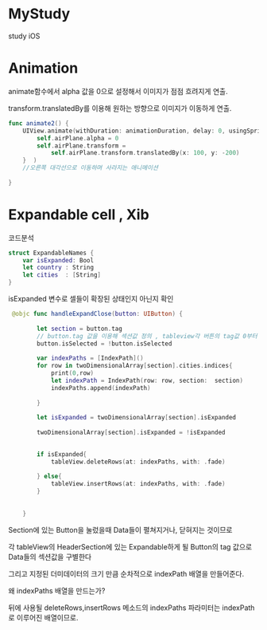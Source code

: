 # MyStudy
study iOS

# Animation

 animate함수에서 alpha 값을 0으로 설정해서 이미지가 점점 흐려지게 연출.
 
 transform.translatedBy를 이용해 원하는 방향으로 이미지가 이동하게 연출. 

```swift
func animate2() {
    UIView.animate(withDuration: animationDuration, delay: 0, usingSpringWithDamping: 1, initialSpringVelocity: 1, options: .curveLinear, animations: {
        self.airPlane.alpha = 0
        self.airPlane.transform =
            self.airPlane.transform.translatedBy(x: 100, y: -200)
    }  )
    //오른쪽 대각선으로 이동하며 사라지는 애니메이션
    
}
```



# Expandable cell , Xib
코드분석
```swift
struct ExpandableNames {
    var isExpanded: Bool
    let country : String
    let cities  : [String]
}
```
isExpanded 변수로 셀들이 확장된 상태인지 아닌지 확인
```swift
 @objc func handleExpandClose(button: UIButton) {
        
        let section = button.tag 
        // button.tag 값을 이용해 섹션값 정의 , tableview각 버튼의 tag값 0부터 오름차순임
        button.isSelected = !button.isSelected
        
        var indexPaths = [IndexPath]()
        for row in twoDimensionalArray[section].cities.indices{
            print(0,row)
            let indexPath = IndexPath(row: row, section:  section)
            indexPaths.append(indexPath)
            
        }
        
        let isExpanded = twoDimensionalArray[section].isExpanded
        
        twoDimensionalArray[section].isExpanded = !isExpanded
        

        if isExpanded{
            tableView.deleteRows(at: indexPaths, with: .fade)
            
        } else{
            tableView.insertRows(at: indexPaths, with: .fade)
        }
        
        
    }
```
Section에 있는 Button을 눌렀을때 Data들이 펼쳐지거나, 닫혀지는 것이므로 

각 tableView의 HeaderSection에 있는 Expandable하게 될 Button의 tag 값으로 Data들의 섹션값을 구별한다

그리고 지정된 더미데이터의 크기 만큼 순차적으로 indexPath 배열을 만들어준다. 

왜 indexPaths 배열을 만드는가?

뒤에 사용될 deleteRows,insertRows 메소드의 indexPaths 파라미터는 indexPath로 이루어진 배열이므로.
